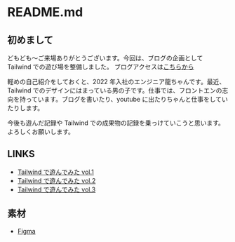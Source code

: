 # README.md

## 初めまして

どもども～ご来場ありがとうございます。今回は、ブログの企画として Tailwind での遊び場を整備しました。
ブログアクセスは[こちらから](https://tech-lab-engineer.sios.jp/archives/log/20221026_ryu/)

軽めの自己紹介をしておくと、2022 年入社のエンジニア龍ちゃんです。最近、Tailwind でのデザインにはまっている男の子です。仕事では、フロントエンの志向を持っています。ブログを書いたり、youtube に出たりちゃんと仕事をしていたりします。

今後も遊んだ記録や Tailwind での成果物の記録を乗っけていこうと思います。よろしくお願いします。

## LINKS

- [Tailwind で遊んでみた vol.1](https://reiryusti.github.io/mypage/public/vol1.html)
- [Tailwind で遊んでみた vol.2](https://reiryusti.github.io/mypage/public/vol2.html)
- [Tailwind で遊んでみた vol.3](https://reiryusti.github.io/mypage/public/vol3.html)

## 素材

- [Figma](https://www.figma.com/file/KnfpJxFEPF6SKlXj8ZJoNX/Blog%E7%94%A8?node-id=0%3A1)
